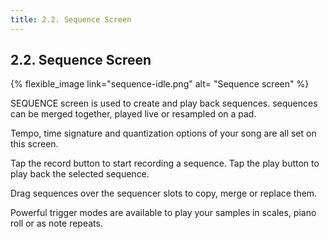 ```yaml
---
title: 2.2. Sequence Screen
---
```


## 2.2. Sequence Screen
{% flexible_image link="sequence-idle.png" alt= "Sequence screen" %}

SEQUENCE screen is used to create and play back sequences. sequences can be merged together, played live or resampled on a pad.

Tempo, time signature and quantization options of your song are all set on this screen. 

Tap the record button to start recording a sequence. Tap the play button to play back the selected sequence.

Drag sequences over the sequencer slots to copy, merge or replace them.

Powerful trigger modes are available to play your samples in scales, piano roll or as note repeats.
